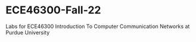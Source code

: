 # ECE46300-Fall-22
Labs for ECE46300 Introduction To Computer Communication Networks at Purdue University

